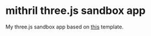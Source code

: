 # mithril three.js sandbox app

My three.js sandbox app based on [this](https://github.com/StephanHoyer/mithril-isomorphic-example) template.